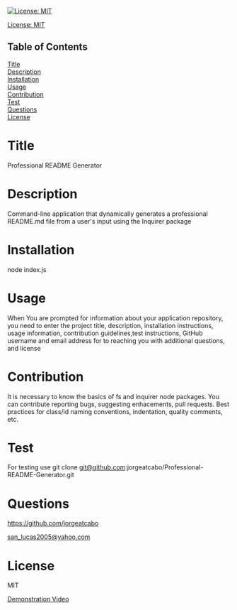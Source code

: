 
[![License: MIT](https://img.shields.io/badge/License-MIT-yellow.svg)](https://opensource.org/licenses/MIT)

[License: MIT](https://opensource.org/licenses/MIT)

## Table of Contents
  
[Title](#Title)  
[Description](#Description)  
[Installation](#Installation)  
[Usage](#Usage)  
[Contribution](#Contribution)  
[Test](#Test)  
[Questions](#Questions)    
[License](#License)    
# Title
Professional README Generator

# Description
Command-line application that dynamically generates a professional README.md file from a user's input using the Inquirer package

# Installation
node index.js

# Usage
When You are prompted for information about your application repository, you need to enter the project title, description, installation instructions, usage information, contribution guidelines,test instructions, GitHub username and email address for to reaching you with additional questions, and license

# Contribution
It is necessary to know the basics of fs and inquirer node packages. You can contribute reporting bugs, suggesting enhacements, pull requests. Best practices for class/id naming conventions, indentation, quality comments, etc.

# Test
For testing use git clone git@github.com:jorgeatcabo/Professional-README-Generator.git

# Questions
https://github.com/jorgeatcabo

san_lucas2005@yahoo.com

# License
MIT

[Demonstration Video](https://drive.google.com/file/d/138lFSuEp5B3E1IU007koNy-zKIn56v8z/view)

